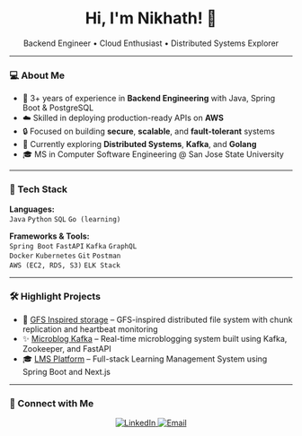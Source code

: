 <h1 align="center">Hi, I'm Nikhath! 👋</h1>
<p align="center">Backend Engineer • Cloud Enthusiast • Distributed Systems Explorer</p>

---

### 💻 About Me

- 🧠 3+ years of experience in **Backend Engineering** with Java, Spring Boot & PostgreSQL  
- ☁️ Skilled in deploying production-ready APIs on **AWS**  
- 🔒 Focused on building **secure**, **scalable**, and **fault-tolerant** systems  
- 📘 Currently exploring **Distributed Systems**, **Kafka**, and **Golang**  
- 🎓 MS in Computer Software Engineering @ San Jose State University  

---

### 🔧 Tech Stack

**Languages:**  
`Java` `Python` `SQL` `Go (learning)`

**Frameworks & Tools:**  
`Spring Boot` `FastAPI` `Kafka` `GraphQL`  
`Docker` `Kubernetes` `Git` `Postman`  
`AWS (EC2, RDS, S3)` `ELK Stack`  

---

### 🛠️ Highlight Projects

- 📂 [GFS Inspired storage](https://github.com/nikhathfirdose1/GFS-Distributed-Storage) – GFS-inspired distributed file system with chunk replication and heartbeat monitoring  
- ✨ [Microblog Kafka](https://github.com/nikhathfirdose1/Microblogging-Platform) – Real-time microblogging system built using Kafka, Zookeeper, and FastAPI  
- 🎓 [LMS Platform](https://github.com/nikhathfirdose1/Learning-Management-System) – Full-stack Learning Management System using Spring Boot and Next.js  

---


### 🔗 Connect with Me

<p align="center">
  <a href="https://www.linkedin.com/in/nikhath-firdose/">
    <img src="https://img.shields.io/badge/LinkedIn-blue?style=for-the-badge&logo=linkedin&logoColor=white" alt="LinkedIn">
  </a>
  <a href="mailto:nikhathh.firdose@gmail.com">
    <img src="https://img.shields.io/badge/Email-grey?style=for-the-badge&logo=gmail&logoColor=white" alt="Email">
  </a>
</p>
